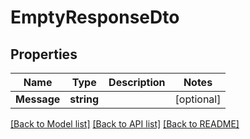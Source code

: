 # EmptyResponseDto

## Properties

Name | Type | Description | Notes
------------ | ------------- | ------------- | -------------
**Message** | **string** |  | [optional] 

[[Back to Model list]](../README#documentation-for-models) [[Back to API list]](../README#documentation-for-api-endpoints) [[Back to README]](../README)


